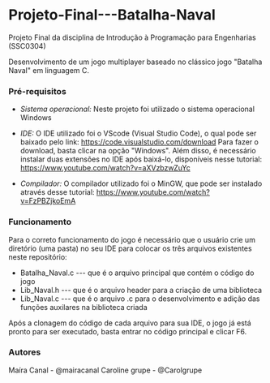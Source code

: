 # Projeto-Final---Batalha-Naval

Projeto Final da disciplina de Introdução à Programação para Engenharias (SSC0304)

Desenvolvimento de um jogo multiplayer baseado no clássico jogo "Batalha Naval" em linguagem C.

### Pré-requisitos

- *Sistema operacional:* Neste projeto foi utilizado o sistema operacional Windows

- *IDE:* O IDE utilizado foi o VScode (Visual Studio Code), o qual pode ser baixado pelo link: 
https://code.visualstudio.com/download
Para fazer o download, basta clicar na opção "Windows".
Além disso, é necessário instalar duas extensões no IDE após baixá-lo, disponíveis nesse tutorial: https://www.youtube.com/watch?v=aXVzbzwZuYc 

- *Compilador:* O compilador utilizado foi o MinGW, que pode ser instalado através desse tutorial: https://www.youtube.com/watch?v=FzPBZjkoEmA

### Funcionamento

Para o correto funcionamento do jogo é necessário que o usuário crie um diretório (uma pasta) no seu IDE para colocar os três arquivos existentes neste repositório: 
- Batalha_Naval.c --- que é o arquivo principal que contém o código do jogo
- Lib_Naval.h --- que é o arquivo header para a criação de uma biblioteca 
- Lib_Naval.c --- que é o arquivo .c para o desenvolvimento e adição das funções auxilares na biblioteca criada

Após a clonagem do código de cada arquivo para sua IDE, o jogo já está pronto para ser executado, basta entrar no código principal e clicar F6.

### Autores

Maíra Canal - @mairacanal
Caroline grupe - @Carolgrupe



